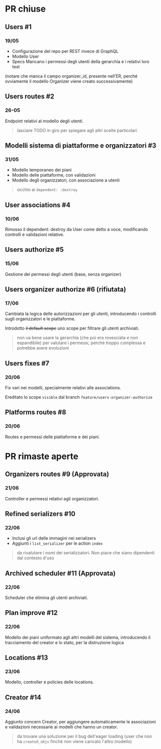 # PR chiuse
## Users #1
### 19/05
- Configurazione del repo per REST invece di GraphQL
- Modello User
- Specs
Mancano i permessi degli utenti della gerarchia e i relativi loro test

(notare che manca il campo organizer_id, presente nell’ER, perché ovviamente il modello Organizer viene creato successivamente)

## Users routes #2
### 26-05
Endpoint relativi al modello degli utenti.

> lasciare TODO in giro per spiegare agli altri scelte particolari

## Modelli sistema di piattaforme e organizzatori #3
### 31/05
- Modello temporaneo dei piani
- Modello delle piattaforme, con validazioni
- Modello degli organizzatori, con associazione a utenti

> occhio ai `dependent: :destroy`

## User associations #4
### 10/06
Rimosso il dependent: destroy da User come detto a voce, modificando controlli e validazioni relative.

## Users authorize #5
### 15/06
Gestione dei permessi degli utenti (base, senza organizer)

## Users organizer authorize #6 (rifiutata)
### 17/06
Cambiata la logica delle autorizzazioni per gli utenti, introducendo i controlli sugli organizzatori e le piattaforme.

Introdotto ~~il default scope~~ uno scope per filtrare gli utenti archiviati.

> non va bene usare la gerarchia (che poi era rovesciata e non espandibile) per valutare i permessi, perché troppo complessa e potrebbe avere evoluzioni

## Users fixes #7
### 20/06
Fix vari nei modelli, specialmente relativi alle associations.

Ereditato lo scope `visible` dal branch `feature/users-organizer-authorize`

## Platforms routes #8
### 20/06
Routes e permessi delle piattaforme e dei piani.

# PR rimaste aperte
## Organizers routes #9 (Approvata)
### 21/06
Controller e permessi relativi agli organizzatori.

## Refined serializers #10
### 22/06
- Inclusi gli url delle immagini nei serializers
- Aggiunti i `list_serializer` per le action `index`

> da rivalutare i nomi dei serializzatori. Non piace che siano dipendenti dal contesto d'uso

## Archived scheduler #11 (Approvata)
### 22/06
Scheduler che elimina gli utenti archiviati.

## Plan improve #12
### 22/06
Modello dei piani uniformato agli altri modelli del sistema, introducendo il tracciamento del creator e lo stato, per la distruzione logica

## Locations #13
### 23/06
Modello, controller e policies delle locations.

## Creator #14
### 24/06
Aggiunto concern Creator, per aggiungere automaticamente le associazioni e validazioni necessarie ai modelli che hanno un creator.

> da trovare una soluzione per il bug dell'eager loading (user che non ha `created_objs` finché non viene caricato l'altro modello)

